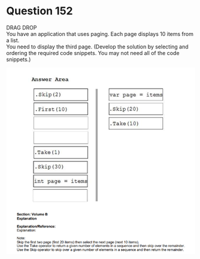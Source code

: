 # Question 152

DRAG DROP    
You have an application that uses paging. Each page displays 10 items from a list.    
You need to display the third page. (Develop the solution by selecting and ordering the required code snippets.
You may not need all of the code snippets.)   

![imagen](img1.png)
 